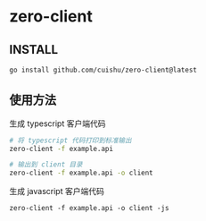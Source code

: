 # zero-client

## INSTALL
```bash
go install github.com/cuishu/zero-client@latest
```

## 使用方法

生成 typescript 客户端代码
```bash
# 将 typescript 代码打印到标准输出
zero-client -f example.api
```

```bash
# 输出到 client 目录
zero-client -f example.api -o client
```

生成 javascript 客户端代码
```
zero-client -f example.api -o client -js
```
